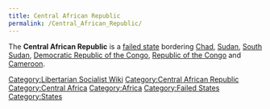 ```yaml
---
title: Central African Republic
permalink: /Central_African_Republic/
---
```


The **Central African Republic** is a [failed
state](Failed_State.md "wikilink") bordering [Chad](Chad.md "wikilink"),
[Sudan](Sudan.md "wikilink"), [South Sudan](South_Sudan.md "wikilink"),
[Democratic Republic of the
Congo](Democratic_Republic_of_the_Congo.md "wikilink"), [Republic of the
Congo](Republic_of_the_Congo.md "wikilink") and
[Cameroon](Cameroon.md "wikilink").

[Category:Libertarian Socialist
Wiki](Category:Libertarian_Socialist_Wiki.md "wikilink") [Category:Central
African Republic](Category:Central_African_Republic.md "wikilink")
[Category:Central Africa](Category:Central_Africa.md "wikilink")
[Category:Africa](Category:Africa.md "wikilink") [Category:Failed
States](Category:Failed_States.md "wikilink")
[Category:States](Category:States.md "wikilink")